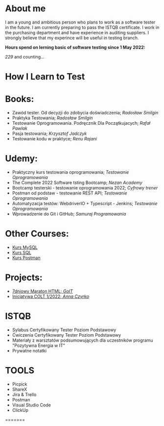 # About me

I am a young and ambitious person who plans to work as a software tester in the future. I am currently preparing to pass the ISTQB certificate. I work in the purchasing department and have experience in auditing suppliers. I strongly believe that my experince will be useful in testing branch.

**Hours spend on lerning basic of software testing since 1 May 2022:**

_229_ and counting...


# How I Learn to Test

# Books:

- Zawód tester. Od decyzji do zdobycia doświadczenia; _Radosław Smilgin_
- Praktyka Testowania; _Radosław Smilgin_
- Testowanie Oprogramowania. Podręcznik Dla Początkujacych; _Rafał Pawlak_
- Pasja testowania; _Krzysztof Jadczyk_
- Testowanie kodu w praktyce; _Renu Rajani_

# Udemy:

- Praktyczny kurs testowania oprogramowania; _Testowanie Oprogramowania_
- The Complete 2022 Software tsting Bootcamp; _Nezan Academy_
- Bootcamp testerski - testowanie oprogramowania 2022; _Cyfrowy trener_
- Postman od podstaw - testowanie REST API; _Testowanie Oprogramowania_
- Automatyzacja testów: WebdriverIO + Typescript - Jenkins; _Testowanie Oprogramowania_
- Wprowadzenie do Git i GitHub; _Samuraj Programowania_

# Other Courses:

- [Kurs MySQL](https://youtu.be/99JAI24Zd24)
- [Kurs SQL](https://youtu.be/BcZmEaX8u3w)
- [Kurs Postman](https://www.youtube.com/watch?v=VywxIQ2ZXw4)

# Projects:

- [7dniowy Maraton HTML; _GoIT_](https://illustrious-tiramisu-5837f9.netlify.app)
- [Inicjatywa COLT 1/2022; _Anna Czyrko_](https://www.linkedin.com/company/cherry-it-pl/)

# ISTQB

- Sylabus Certyfikowany Tester Poziom Podstawowy
- Ćwiczenia Certyfikowany Tester Poziom Podstawowy
- Materiały z warsztatów podsumowujących dla uczestników programu "Pozytywna Energia w IT"
- Prywatne notatki

# TOOLS

- Picpick
- ShareX
- Jira & Trello
- Postman
- Visual Studio Code
- ClickUp

=======
